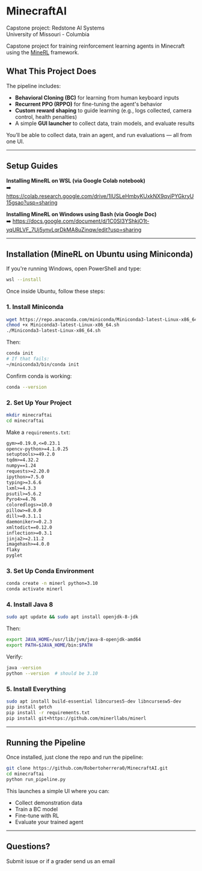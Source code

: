 # MinecraftAI

Capstone project: Redstone AI Systems  
University of Missouri - Columbia

Capstone project for training reinforcement learning agents in Minecraft using the [MineRL](https://github.com/minerllabs/minerl) framework.

## What This Project Does

The pipeline includes:
- **Behavioral Cloning (BC)** for learning from human keyboard inputs  
- **Recurrent PPO (RPPO)** for fine-tuning the agent's behavior  
- **Custom reward shaping** to guide learning (e.g., logs collected, camera control, health penalties)  
- A simple **GUI launcher** to collect data, train models, and evaluate results

You’ll be able to collect data, train an agent, and run evaluations — all from one UI.

---

## Setup Guides

**Installing MineRL on WSL (via Google Colab notebook)**  
➡️ https://colab.research.google.com/drive/1IUSLeHmbyKUxkNX9qvjPYGkryU15gsao?usp=sharing

**Installing MineRL on Windows using Bash (via Google Doc)**  
➡️ https://docs.google.com/document/d/1C0SI3YShkjO1t-yqURLVF_7Uj5ynvLqrDkMA8uZinqw/edit?usp=sharing

---

## Installation (MineRL on Ubuntu using Miniconda)

If you're running Windows, open PowerShell and type:
```bash
wsl --install
```

Once inside Ubuntu, follow these steps:

### 1. Install Miniconda

```bash
wget https://repo.anaconda.com/miniconda/Miniconda3-latest-Linux-x86_64.sh
chmod +x Miniconda3-latest-Linux-x86_64.sh
./Miniconda3-latest-Linux-x86_64.sh
```

Then:
```bash
conda init
# If that fails:
~/miniconda3/bin/conda init
```

Confirm conda is working:
```bash
conda --version
```

### 2. Set Up Your Project

```bash
mkdir minecraftai
cd minecraftai
```

Make a `requirements.txt`:
```txt
gym>=0.19.0,<=0.23.1
opencv-python>=4.1.0.25
setuptools>=49.2.0
tqdm>=4.32.2
numpy==1.24
requests>=2.20.0
ipython>=7.5.0
typing>=3.6.6
lxml>=4.3.3
psutil>=5.6.2
Pyro4>=4.76
coloredlogs>=10.0
pillow>=8.0.0
dill>=0.3.1.1
daemoniker>=0.2.3
xmltodict==0.12.0
inflection>=0.3.1
jinja2>=2.11.2
imagehash>=4.0.0
flaky
pyglet
```

### 3. Set Up Conda Environment

```bash
conda create -n minerl python=3.10
conda activate minerl
```

### 4. Install Java 8

```bash
sudo apt update && sudo apt install openjdk-8-jdk
```

Then:
```bash
export JAVA_HOME=/usr/lib/jvm/java-8-openjdk-amd64
export PATH=$JAVA_HOME/bin:$PATH
```

Verify:
```bash
java -version
python --version  # should be 3.10
```

### 5. Install Everything

```bash
sudo apt install build-essential libncurses5-dev libncursesw5-dev
pip install getch
pip install -r requirements.txt
pip install git+https://github.com/minerllabs/minerl
```

---

## Running the Pipeline

Once installed, just clone the repo and run the pipeline:

```bash
git clone https://github.com/Robertoherrera0/MinecraftAI.git
cd minecraftai
python run_pipeline.py
```

This launches a simple UI where you can:
- Collect demonstration data
- Train a BC model
- Fine-tune with RL
- Evaluate your trained agent

---

## Questions?

Submit issue or if a grader send us an email
